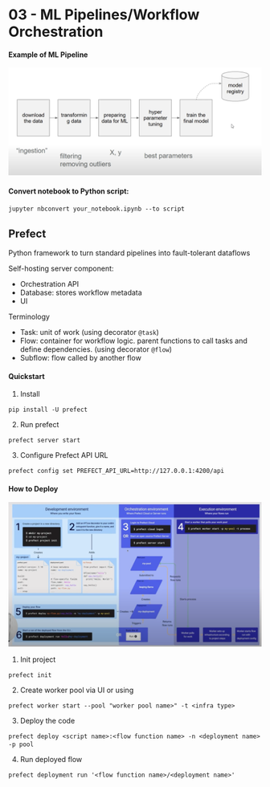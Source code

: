# 03 - ML Pipelines/Workflow Orchestration

#### Example of ML Pipeline
![Alt text](<image/ml-pipeline.png>)


#### Convert notebook to Python script:
```
jupyter nbconvert your_notebook.ipynb --to script
```

## Prefect
Python framework to turn standard pipelines into fault-tolerant dataflows

Self-hosting server component:
- Orchestration API
- Database: stores workflow metadata
- UI

Terminology
- Task: unit of work (using decorator `@task`)
- Flow: container for workflow logic. parent functions to call tasks and define dependencies. (using decorator `@flow`)
- Subflow: flow called by another flow

#### Quickstart
1. Install
```
pip install -U prefect
```
2. Run prefect
```
prefect server start
```
3. Configure Prefect API URL
```
prefect config set PREFECT_API_URL=http://127.0.0.1:4200/api
```

#### How to Deploy

![Alt text](image/prefect-schema.png)

1. Init project
```
prefect init
```
2. Create worker pool via UI or using 
```
prefect worker start --pool "worker pool name>" -t <infra type>
```
3. Deploy the code
```
prefect deploy <script name>:<flow function name> -n <deployment name> -p pool
```
4. Run deployed flow
```
prefect deployment run '<flow function name>/<deployment name>'
```
